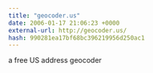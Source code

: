 ```yaml
---
title: "geocoder.us"
date: 2006-01-17 21:06:23 +0000
external-url: http://geocoder.us/
hash: 990281ea17bf68bc396219956d250ac1
---
```


a free US address geocoder
